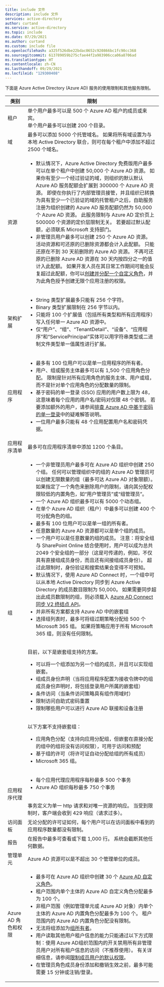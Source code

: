 ```yaml
---
title: include 文件
description: include 文件
services: active-directory
author: curtand
ms.service: active-directory
ms.topic: include
ms.date: 07/29/2021
ms.author: curtand
ms.custom: include file
ms.openlocfilehash: a325f526dbe22bdac0652c920866bc1fc90cc368
ms.sourcegitcommit: 613789059b275cfae44f2a983906cca06a8706ad
ms.translationtype: HT
ms.contentlocale: zh-CN
ms.lasthandoff: 09/29/2021
ms.locfileid: "129300408"
---
```

下面是 Azure Active Directory (Azure AD) 服务的使用限制和其他服务限制。

| 类别 | 限制 |
| --- | --- |
| 租户 | 单个用户最多可以是 500 个 Azure AD 租户的成员或来宾。<br/>单个用户最多可以创建 200 个目录。 |
| 域 | 最多可以添加 5000 个托管域名。 如果将所有域设置为与本地 Active Directory 联合，则可在每个租户中添加不超过 2500 个域名。 |
|资源 |<ul><li>默认情况下，Azure Active Directory 免费版用户最多可以在单个租户中创建 50,000 个 Azure AD 资源。 如果你有至少一个经过验证的域，则组织的默认默认 Azure AD 服务配额会扩展到 300000 个 Azure AD 资源。 即使在你执行了内部管理员接管，并且组织已转换为具有至少一个已验证的域的托管租户之后，自助服务注册为组织创建的 Azure AD 服务配额仍然为 50,000 个 Azure AD 资源。 此服务限制与 Azure AD 定价页上 500000 个资源的定价层限制无关。 若要超过默认配额，必须联系 Microsoft 支持部门。</li><li>非管理员用户最多可以创建 250 个 Azure AD 资源。 活动资源和可还原的已删除资源都会计入此配额。 只能还原在不到 30 天前删除的 Azure AD 资源。 不再可还原的已删除 Azure AD 资源在 30 天内按四分之一的值计入此配额。 如果开发人员在其日常工作期间可能会反复超过此配额，你可以[创建并分配一个自定义角色](../articles/active-directory/roles/quickstart-app-registration-limits.md)，并为此角色授予创建无限个应用注册的权限。</li></ul> |
| 架构扩展 |<ul><li>String 类型扩展最多只能有 256 个字符。 </li><li>Binary 类型扩展限制在 256 字节以内。</li><li>只能将 100 个扩展值（包括所有类型和所有应用程序）写入任何单一 Azure AD 资源中。</li><li>仅“用户”、“组”、“TenantDetail”、“设备”、“应用程序”和“ServicePrincipal”实体可以用字符串类型或二进制文件类型单一值属性进行扩展。</li></ul> |
| 应用程序 | <ul><li>最多有 100 位用户可以是单一应用程序的所有者。</li><li>用户、组或服务主体最多可以有 1,500 个应用角色分配。 限制是针对所有应用角色的服务主体、用户或组，而不是针对单个应用角色的分配数量的限制。</li><li>基于密码的单一登录 (SSO) 应用的用户数上限为 48，这意味着每个应用的用户名/密码对仅限 48 个密钥。 若要添加额外的用户，请参阅[排查 Azure AD 中基于密码的单一登录](../articles/active-directory/manage-apps/troubleshoot-password-based-sso.md#i-cant-add-another-user-to-my-password-based-sso-app)中的疑难解答说明。</li><li>一位用户最多只能有 48 个应用配置用户名和密码凭据。</li></ul> |
|应用程序清单 |最多可在应用程序清单中添加 1200 个条目。 |
| 组 |<ul><li>一个非管理员用户最多可在 Azure AD 组织中创建 250 个组。 任何可以管理组织中的组的 Azure AD 管理员可以创建无限数量的组（最多可达 Azure AD 对象限额）。 如果指定了一个角色来删除用户的限制，请向其分配权限较低的内置角色，如“用户管理员”或“组管理员”。</li><li>一个 Azure AD 组织最多可以有 5000 个动态组。</li><li>在单个 Azure AD 组织（租户）中最多可以创建 400 个可分配角色的组。</li><li>最多有 100 位用户可以是单一组的所有者。</li><li>任意数量的 Azure AD 资源都可以是单个组的成员。</li><li>一个用户可以是任意数量的组的成员。 注意：将安全组与 SharePoint Online 结合使用时，用户可以成为总共 2049 个安全组的一部分（这是可传递的，例如，不仅具有直接组成员身份，而且还有间接组成员身份）。 超过此限制时，身份验证和搜索结果会变得不可预知。</li><li>默认情况下，使用 Azure AD Connect 时，一个组中可以从本地 Active Directory 同步到 Azure Active Directory 的成员数目限制为 50,000。 如果需要同步超出此成员数限制的组，则必须载入 [Azure AD Connect 同步 V2 终结点 API](../articles/active-directory/hybrid/how-to-connect-sync-endpoint-api-v2.md)。</li><li>并非所有方案都支持 Azure AD 中的嵌套组</li><li>选择组列表时，最多可将组过期策略分配给 500 个 Microsoft 365 组。 如果将策略应用于所有 Microsoft 365 组，则没有任何限制。</li></ul><br/> 目前，以下是嵌套组支持的方案。<ul><li> 可以将一个组添加为另一个组的成员，并且可以实现组嵌套。</li><li> 组成员身份声明（当将应用程序配置为接收令牌中的组成员身份声明时，将包括登录用户所属的嵌套组）</li><li>条件访问（当条件访问策略具有组作用域时）</li><li>限制访问自助式密码重置</li><li>限制哪些用户可以进行 Azure AD 联接和设备注册</li></ul><br/>以下方案不支持嵌套组：<ul><li> 应用角色分配（支持向应用分配组，但嵌套在直接分配的组中的组将没有访问权限），可用于访问和预配</li><li>基于组的许可（将许可证自动分配给组的所有成员）</li><li>Microsoft 365 组。</li></ul> |
| 应用程序代理 | <ul><li>每个应用代理应用程序每秒最多 500 个事务</li><li>Azure AD 组织每秒最多 750 个事务</li></ul><br/>事务定义为单一 http 请求和对唯一资源的响应。 当受到限制时，客户端会收到 429 响应（请求过多）。 |
| 访问面板 |无论分配的许可证如何，每个用户可以在访问面板中看到的应用程序数量都没有限制。  |
| 报告 | 在报告中最多可查看或下载 1,000 行。 系统会截断其他任何数据。 |
| 管理单元 | Azure AD 资源可以是不超出 30 个管理单位的成员。 |
| Azure AD 角色和权限 | <ul><li>最多可在 Azure AD 组织中创建 30 个 [Azure AD 自定义角色](/azure/active-directory//users-groups-roles/roles-custom-overview?context=azure%2factive-directory%2fusers-groups-roles%2fcontext%2fugr-context)。</li><li>租户范围内单个主体的 Azure AD 自定义角色分配最多为 100 个。</li><li>非租户范围（例如管理单元或 Azure AD 对象）内单个主体的 Azure AD 内置角色分配最多为 100 个。 租户范围内的 Azure AD 内置角色分配没有限制。</li><li>无法将组添加为[组所有者](../articles/active-directory/fundamentals/users-default-permissions.md?context=azure%2factive-directory%2fusers-groups-roles%2fcontext%2fugr-context#object-ownership)。</li><li>用户读取其他用户租户信息的能力只能通过以下方式限制：使用 Azure AD组织范围内的开关禁用所有非管理员用户对所有租户信息的访问（不推荐使用）。 有关详细信息，请参阅[限制成员用户的默认权限](../articles/active-directory/fundamentals/users-default-permissions.md?context=azure%2factive-directory%2fusers-groups-roles%2fcontext%2fugr-context#restrict-member-users-default-permissions)。</li><li>在管理员角色成员身份添加和撤销生效之前，最多可能需要 15 分钟或注销/登录。</li></ul> |
